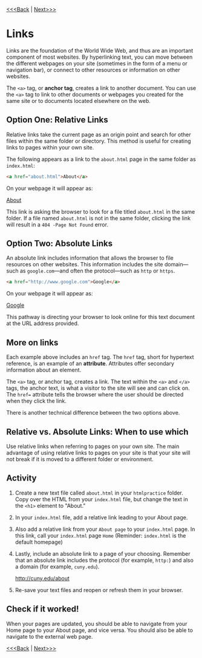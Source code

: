 [<<<Back](p_and_h.md) | [Next>>>](images.md)

# Links

Links are the foundation of the World Wide Web, and thus are an important component of most websites. By hyperlinking text, you can move between the different webpages on your site (sometimes in the form of a menu or navigation bar), or connect to other resources or information on other websites.

The `<a>` tag, or **anchor tag**, creates a link to another document. You can use the `<a>` tag to link to other documents or webpages you created for the same site or to documents located elsewhere on the web.

## Option One: Relative Links

Relative links take the current page as an origin point and search for other files within the same folder or directory. This method is useful for creating links to pages within your own site.

The following appears as a link to the `about.html` page in the same folder as `index.html`:

```html
<a href="about.html">About</a>
```

On your webpage it will appear as:

[About](about.html)  

This link is asking the browser to look for a file titled `about.html` in the same folder. If a file named `about.html` is not in the same folder, clicking the link will result in a `404 -Page Not Found` error.

## Option Two: Absolute Links

An absolute link includes information that allows the browser to file resources on other websites. This information includes the site domain—such as `google.com`—and often the protocol—such as `http` or `https`.

```html
<a href="http://www.google.com">Google</a>
```

On your webpage it will appear as:

<a href="http://www.google.com">Google </a>

This pathway is directing your browser to look online for this text document at the URL address provided.

## More on links

Each example above includes an `href` tag. The `href` tag, short for hypertext reference, is an example of an **attribute**. Attributes offer secondary information about an element.

The `<a>` tag, or anchor tag, creates a link. The text within the `<a>` and `</a>` tags, the anchor text, is what a visitor to the site will see and can click on. The `href=` attribute tells the browser where the user should be directed when they click the link.

There is another technical difference between the two options above.

## Relative vs. Absolute Links: When to use which

Use relative links when referring to pages on your own site. The main advantage of using relative links to pages on your site is that your site will not break if it is moved to a different folder or environment.

## Activity

1. Create a new text file called `about.html` in your `htmlpractice` folder. Copy over the HTML from your `index.html` file, but change the text in the `<h1>` element to "About."
1. In your `index.html` file, add a relative link leading to your About page. 
2. Also add a relative link from your `About page` to your `index.html` page. In this link, call your `index.html` page `Home` (Reminder: `index.html` is the default homepage)
3. Lastly, include an absolute link to a page of your choosing. Remember that an absolute link includes the protocol (for example, `http:`) and also a domain (for example, `cuny.edu`).

	http://cuny.edu/about

4. Re-save your text files and reopen or refresh them in your browser. 

## Check if it worked!

When your pages are updated, you should be able to navigate from your Home page to your About page, and vice versa. You should also be able to navigate to the external web page.

[<<<Back](p_and_h.md) | [Next>>>](images.md)
